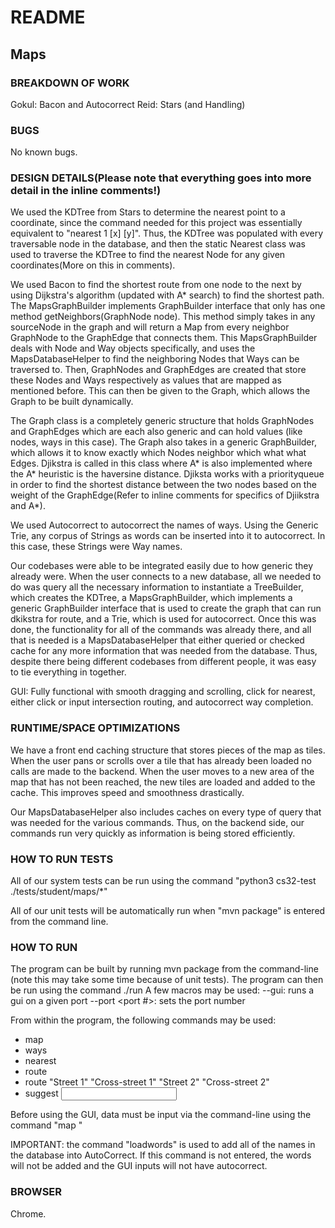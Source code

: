 # README

## Maps

### BREAKDOWN OF WORK
Gokul: Bacon and Autocorrect
Reid: Stars (and Handling)

### BUGS
No known bugs.

### DESIGN DETAILS(Please note that everything goes into more detail in the inline comments!)
We used the KDTree from Stars to determine the nearest point to a coordinate, since the command needed
for this project was essentially equivalent to "nearest 1 [x] [y]". Thus, the KDTree was populated with
every traversable node in the database, and then the static Nearest class was used to traverse the KDTree to find
the nearest Node for any given coordinates(More on this in comments).

We used Bacon to find the shortest route from one node to the next by using Dijkstra's algorithm (updated 
with A* search) to find the shortest path. The MapsGraphBuilder implements GraphBuilder interface that only has one method getNeighbors(GraphNode node). This method simply takes in any sourceNode in the graph and will return a Map from every neighbor 
GraphNode to the GraphEdge that connects them. This MapsGraphBuilder deals with Node and Way objects specifically, and uses the MapsDatabaseHelper to find the neighboring Nodes that Ways can be traversed to. Then, GraphNodes and GraphEdges are created that store these Nodes and Ways respectively as values that are mapped as mentioned before. This can then be given to the Graph, 
which allows the Graph to be built dynamically.

The Graph class is a completely generic structure that holds GraphNodes and GraphEdges which are each also generic and can hold values (like nodes, ways in this case). The Graph also takes in a
generic GraphBuilder, which allows it to know exactly which Nodes neighbor which what what Edges. Djikstra is called in this class where A* is also implemented where the A* heuristic is the haversine distance. Djiksta works with a priorityqueue in order to find the shortest distance between the two nodes based on the weight of the GraphEdge(Refer to inline comments for specifics of Djiikstra and A*).

We used Autocorrect to autocorrect the names of ways. Using the Generic Trie, any corpus of Strings as words can be inserted into it to autocorrect. In this case, these Strings were Way names.

Our codebases were able to be integrated easily due to how generic they already were. When the user connects to
a new database, all we needed to do was query all the necessary information to instantiate a TreeBuilder, which creates
the KDTree, a MapsGraphBuilder, which implements a generic GraphBuilder interface that is used to create the graph that can run dkikstra for route, and a Trie, which is used for autocorrect. Once this was done, the functionality for all of the commands 
was already there, and all that is needed is a MapsDatabaseHelper that either queried or checked cache for any more
information that was needed from the database. Thus, despite there being different codebases from different people, it was easy to tie everything in together.

GUI: Fully functional with smooth dragging and scrolling, click for nearest, either click or input intersection routing,
and autocorrect way completion.  

### RUNTIME/SPACE OPTIMIZATIONS
We have a front end caching structure that stores pieces of the map as tiles. When the user
pans or scrolls over a tile that has already been loaded no calls are made to the backend.
When the user moves to a new area of the map that has not been reached, the new tiles are
loaded and added to the cache. This improves speed and smoothness drastically. 

Our MapsDatabaseHelper also includes caches on every type of query that was needed for the various commands. 
Thus, on the backend side, our commands run very quickly as information is being stored efficiently.

### HOW TO RUN TESTS
All of our system tests can be run using the command "python3 cs32-test 
./tests/student/maps/*"

All of our unit tests will be automatically run when "mvn package" is
entered from the command line. 

### HOW TO RUN
The program can be built by running mvn package from the command-line
(note this may take some time because of unit tests).
The program can then be run using the command ./run
A few macros may be used:
--gui: runs a gui on a given port
--port <port #>: sets the port number

From within the program, the following commands may be used:
- map <db path>
- ways <lat1> <lon1> <lat2> <lon2>
- nearest <latitude> <longitude>
- route <lat1> <lon1> <lat2> <lon2>
- route "Street 1" "Cross-street 1" "Street 2" "Cross-street 2"
- suggest <input street name>

Before using the GUI, data must be input via the command-line using the
command "map <db path>"

IMPORTANT: the command "loadwords" is used to add all of the names in the database into
AutoCorrect. If this command is not entered, the words will not be added and the GUI
inputs will not have autocorrect.

### BROWSER
Chrome.